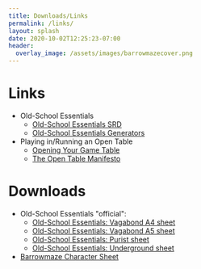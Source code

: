 ```yaml
---
title: Downloads/Links
permalink: /links/
layout: splash
date: 2020-10-02T12:25:23-07:00
header:
  overlay_image: /assets/images/barrowmazecover.png
---
```


# Links

- Old-School Essentials
  - [Old-School Essentials SRD](https://oldschoolessentials.necroticgnome.com/srd/index.php/Main_Page)
  - [Old-School Essentials Generators](https://oldschoolessentials.necroticgnome.com/generators/)
- Playing in/Running an Open Table
  - [Opening Your Game Table](https://thealexandrian.net/wordpress/1223/roleplaying-games/opening-your-game-table)
  - [The Open Table Manifesto](https://thealexandrian.net/wordpress/38643/roleplaying-games/open-table-manifesto)


# Downloads

- Old-School Essentials "official":
  - [Old-School Essentials: Vagabond A4 sheet](./downloads/Old-School_Essentials_-_Vagabond_Character_Sheet_A4_v2.pdf)
  - [Old-School Essentials: Vagabond A5 sheet](./downloads/Old-School_Essentials_-_Vagabond_Character_Sheet_A5_v2.pdf)
  - [Old-School Essentials: Purist sheet](./downloads/Old-School_Essentials_Purist_Character_Sheet.pdf)
  - [Old-School Essentials: Underground sheet](./downloads/Old-School_Essentials_Underground_Character_Sheet.pdf)
- [Barrowmaze Character Sheet](./downloads/BarrowmazeSheet.pdf)
